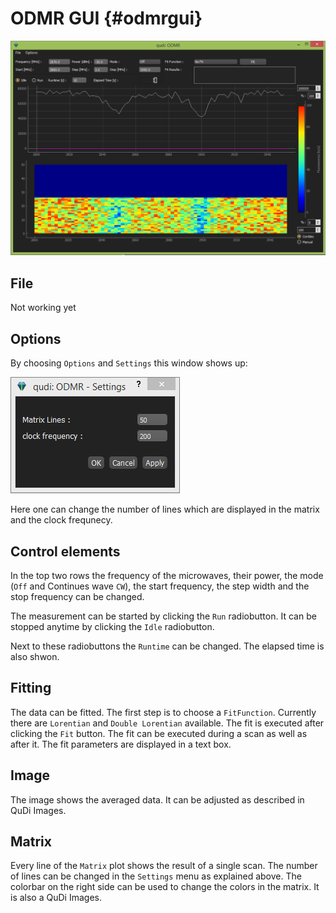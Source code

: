 
ODMR GUI {#odmrgui}
========

![ODMR window](odmrgui-capture-20150621132236-679-0.png "The main ODMR window")

File
----

Not working yet

Options
-------

By choosing `Options` and `Settings` this window shows up: 

![Settings window](odmrgui-capture-20150621132437-349-1.png "The settings window")

Here one can change the number of lines which are displayed in the matrix and the clock frequnecy.

Control elements
----------------

In the top two rows the frequency of the microwaves, their power, the mode (`Off` and Continues wave `CW`), the start frequency, the step width and the stop frequency can be changed.

The measurement can be started by clicking the `Run` radiobutton. It can be stopped anytime by clicking the `Idle` radiobutton. 

Next to these radiobuttons the `Runtime` can be changed. The elapsed time is also shwon.

Fitting
-------

The data can be fitted. The first step is to choose a `FitFunction`. Currently there are `Lorentian` and `Double Lorentian` available.
The fit is executed after clicking the `Fit` button.
The fit can be executed during a scan as well as after it. The fit parameters are displayed in a text box. 

Image
-----

The image shows the averaged data. It can be adjusted as described in QuDi Images.

Matrix
------

Every line of the `Matrix` plot shows the result of a single scan. The number of lines can be changed in the `Settings` menu as explained above.
The colorbar on the right side can be used to change the colors in the matrix. It is also a QuDi Images.

